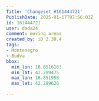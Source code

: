 ```yaml
---
Title: 'Changeset #161444721'
PublishDate: 2025-01-17T07:56:03Z
id: 161444721
user: dada24
comment: moving areas
created_by: iD 2.30.4
tags:
- Montenegro
- Budva
bbox:
  min_lon: 18.8516163
  min_lat: 42.289475
  max_lon: 18.851958
  max_lat: 42.289626

---
```

